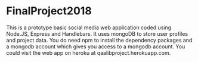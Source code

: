 # FinalProject2018
This is a prototype basic social media web application coded using Node.JS, Express and Handlebars. 
It uses mongoDB to store user profiles and project data.
You do need npm to install the dependency packages and a mongodb account which gives you access to a mongodb account.
You could visit the web app on heroku at qaalibproject.herokuapp.com.
